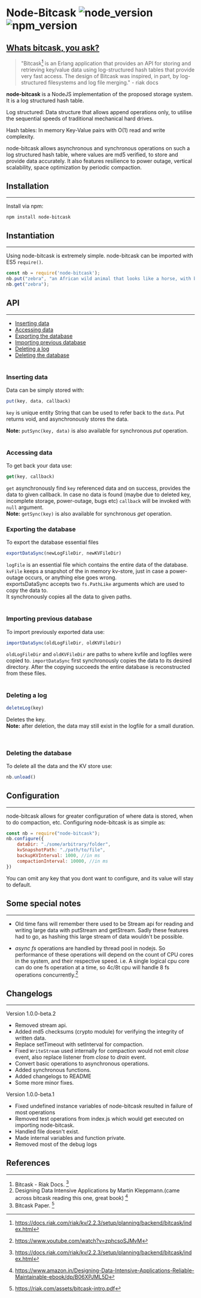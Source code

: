 # Node-Bitcask ![node_version](https://img.shields.io/badge/node-lts-brightgreen) ![npm_version](https://img.shields.io/badge/npm-8.5.3-yellowgreen)

## [Whats bitcask, you ask?](https://docs.riak.com/riak/kv/2.2.3/setup/planning/backend/bitcask/index.html)

>"Bitcask[^1] is an Erlang application that provides an API for storing and retrieving key/value data using log-structured hash tables that provide very fast access. The design of Bitcask was inspired, in part, by log-structured filesystems and log file merging." - riak docs
 

**node-bitcask** is a NodeJS implementation of the proposed storage system. It is a log structured hash table.

Log structured: Data structure that allows append operations only, to utilise the sequential speeds of traditional mechanical hard drives.

Hash tables: In memory Key-Value pairs with O(1) read and write complexity.

node-bitcask allows asynchronous and synchronous operations on such a log structured hash table, where values are md5 verified, to store and provide data accurately. It also features resilience to power outage, vertical scalability, space optimization by periodic compaction.

## Installation
---
Install via npm: 
```properties
npm install node-bitcask
```

## Instantiation
---
Using node-bitcask is extremely simple. node-bitcask can be imported with ES5 `require()`.
```js
const nb = require('node-bitcask');
nb.put("zebra", "an African wild animal that looks like a horse, with black or brown and white lines on its body");
nb.get("zebra");
```

## API
---
- [Inserting data](#inserting-data)
- [Accessing data](#accessing-data)
- [Exporting the database](#Exporting-the-database)
- [Importing previous database](#Importing-previous-database)
- [Deleting a log](#Deleting-a-log)
- [Deleting the database](#Deleting-the-database)
<br><br>
### **Inserting data**
Data can be simply stored with:
```js
put(key, data, callback)
```
`key` is unique entity String that can be used to refer back to the  `data`. Put returns void, and asynchronously stores the data.<br>

**Note:** `putSync(key, data)` is also available for synchronous *put* operation.
<br><br>

### **Accessing data**
To get back your data use:
```js
get(key, callback)
```
`get` asynchronously find `key` referenced data and on success, provides the data to given callback. In case no data is found (maybe due to deleted key, incomplete storage, power-outage, bugs etc) `callback` will be invoked with `null` argument.<br>
**Note:** `getSync(key)` is also available for synchronous *get* operation.

### **Exporting the database**
To export the database essential files
```js
exportDataSync(newLogFileDir, newKVFileDir)
```
`logFile` is an essential file which contains the entire data of the database.
`kvFile` keeps a snapshot of the in memory kv-store, just in case a power-outage occurs, or anything else goes wrong. <br>
exportsDataSync accepts two `fs.PathLike` arguments which are used to copy the data to. <br>
It synchronously copies all the data to given paths.<br><br>

### **Importing previous database**
To import previously exported data use:
```js
importDataSync(oldLogFileDir, oldKVFileDir)
```
`oldLogFileDir` and `oldKVFileDir` are paths to where kvfile and logfiles were copied to. `importDataSync` first synchronously copies the data to its desired directory. After the copying succeeds the entire database is reconstructed from these files.<br><br>

### **Deleting a log**

```js
deleteLog(key)
```
Deletes the key. <br>
**Note:** after deletion, the data may still exist in the logfile for a small duration. 
<!-- actually the key still exists in the kv store but it is marked as a tombstone. The data is technically deleted when the compaction process starts. The compaction process reduces the size of logfile. -->
<br>

### **Deleting the database**
To delete all the data and the KV store use:
```js
nb.unload()
```

## Configuration
---
node-bitcask allows for greater configuration of where data is stored, when to do compaction, etc. Configuring node-bitcask is as simple as: 
```js
const nb = require("node-bitcask");
nb.configure({
    dataDir: "./some/arbitrary/folder",
    kvSnapshotPath: "./path/to/file",
    backupKVInterval: 1000, //in ms
    compactionInterval: 10000, //in ms
})
```
You can omit any key that you dont want to configure, and its value will stay to default.

## Some special notes
---
- Old time fans will remember there used to be Stream api for reading and writing large data with putStream and getStream. Sadly these features had to go, as hashing this large stream of data wouldn't be possible.

- *async fs* operations are handled by thread pool in nodejs. So performance of these operations will depend on the count of CPU cores in the system, and their respective speed. i.e. A single logical cpu core can do one fs operation at a time, so 4c/8t cpu will handle 8 fs operations concurrently.[^4]


## Changelogs
---
Version 1.0.0-beta.2

- Removed stream api.
- Added md5 checksums (crypto module) for verifying the integrity of written data.
- Replace setTimeout with setInterval for compaction.
- Fixed `WriteStream` used internally for compaction would not emit *close* event, also replace listener from *close* to *drain* event.
- Convert basic operations to asynchronous operations.
- Added synchronous functions.
- Added changelogs to README
- Some more minor fixes.

Version 1.0.0-beta.1
- Fixed undefined instance variables of node-bitcask resulted in failure of most operations
- Removed test operations from index.js which would get executed on importing node-bitcask.
- Handled file doesn't exist.
- Made internal variables and function private.
- Removed most of the debug logs

## References
---
1. Bitcask - Riak Docs. [^1]
2. Designing Data Intensive Applications by Martin Kleppmann.(came across bitcask reading this one, great book) [^2]
3. Bitcask Paper. [^3]


[^1]: https://docs.riak.com/riak/kv/2.2.3/setup/planning/backend/bitcask/index.html
[^2]: https://www.amazon.in/Designing-Data-Intensive-Applications-Reliable-Maintainable-ebook/dp/B06XPJML5D
[^3]: https://riak.com/assets/bitcask-intro.pdf
[^4]: https://www.youtube.com/watch?v=zphcsoSJMvM

